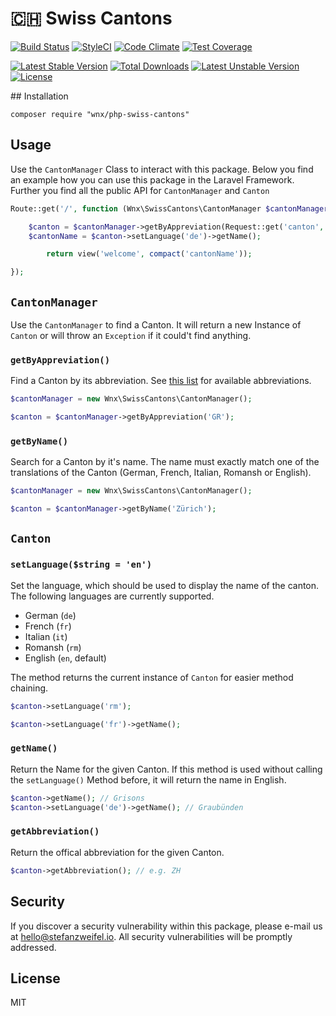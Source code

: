 # 🇨🇭 Swiss Cantons

[![Build Status](https://travis-ci.org/stefanzweifel/php-swiss-cantons.svg?branch=master)](https://travis-ci.org/stefanzweifel/php-swiss-cantons)
[![StyleCI](https://styleci.io/repos/62249401/shield)](https://styleci.io/repos/62249401)
[![Code Climate](https://codeclimate.com/github/stefanzweifel/php-swiss-cantons/badges/gpa.svg)](https://codeclimate.com/github/stefanzweifel/php-swiss-cantons)
[![Test Coverage](https://codeclimate.com/github/stefanzweifel/php-swiss-cantons/badges/coverage.svg)](https://codeclimate.com/github/stefanzweifel/php-swiss-cantons/coverage)

[![Latest Stable Version](https://poser.pugx.org/wnx/php-swiss-cantons/v/stable)](https://packagist.org/packages/wnx/php-swiss-cantons)
[![Total Downloads](https://poser.pugx.org/wnx/php-swiss-cantons/downloads)](https://packagist.org/packages/wnx/php-swiss-cantons)
[![Latest Unstable Version](https://poser.pugx.org/wnx/php-swiss-cantons/v/unstable)](https://packagist.org/packages/wnx/php-swiss-cantons)
[![License](https://poser.pugx.org/wnx/php-swiss-cantons/license)](https://packagist.org/packages/wnx/php-swiss-cantons)

## Installation

```
composer require "wnx/php-swiss-cantons"
```

## Usage
Use the `CantonManager`  Class to interact with this package. Below you find an example how you can use this package in the Laravel Framework. Further you find all the public API for `CantonManager` and `Canton`

```php
Route::get('/', function (Wnx\SwissCantons\CantonManager $cantonManager) {

    $canton = $cantonManager->getByAppreviation(Request::get('canton', 'ZH'));
    $cantonName = $canton->setLanguage('de')->getName();

		return view('welcome', compact('cantonName'));

});
```

## `CantonManager`

Use the `CantonManager` to find a Canton. It will return a new Instance of `Canton` or will throw an `Exception` if it could't find anything.

### `getByAppreviation()`

Find a Canton by its abbreviation. See [this list](https://en.wikipedia.org/wiki/Cantons_of_Switzerland#List) for available abbreviations.

```php
$cantonManager = new Wnx\SwissCantons\CantonManager();

$canton = $cantonManager->getByAppreviation('GR');
```

### `getByName()`

Search for a Canton by it's name. The name must exactly match one of the translations of the Canton (German, French, Italian, Romansh or English).

```php
$cantonManager = new Wnx\SwissCantons\CantonManager();

$canton = $cantonManager->getByName('Zürich');
```


## `Canton`

### `setLanguage($string = 'en')`
Set the language, which should be used to display the name of the canton. The following languages are currently supported.

- German (`de`)
- French (`fr`)
- Italian (`it`)
- Romansh (`rm`)
- English (`en`, default)

The method returns the current instance of `Canton` for easier method chaining.

```php
$canton->setLanguage('rm');
```

```php
$canton->setLanguage('fr')->getName();
```


### `getName()`
Return the Name for the given Canton. If this method is used without calling the `setLanguage()` Method before, it will return the name in English.

```php
$canton->getName(); // Grisons
$canton->setLanguage('de')->getName(); // Graubünden
```


### `getAbbreviation()`
Return the offical abbreviation for the given Canton.

```php
$canton->getAbbreviation(); // e.g. ZH
```

## Security

If you discover a security vulnerability within this package, please e-mail us at hello@stefanzweifel.io. All security vulnerabilities will be promptly addressed.

## License

MIT